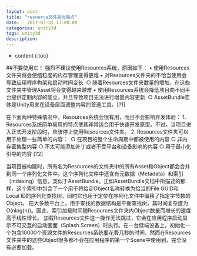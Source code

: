 ```yaml
---
layout: post
title: "resource文件夹优缺点"
date:   2017-03-31 17:00:00
categories: unity3d
tags: unity3d
description:
---
```


* content
{:toc}

##不要使用它！
强烈不建议使用Resources系统，原因如下：
	• 使用Resources文件夹将会使细粒度的内存管理变得更难
	• 对Resources文件夹的不恰当使用会导致应用程序构架和启动时间变长 
		○ 随着Resources文件夹数量的增加，在这些文件夹中管理Asset将会变得越来越难
	• 使用Resources系统会降低项目向不同平台提供定制内容的能立，并且导致项目无法进行增量内容更新 
		○ AssetBundle变体是Unity用来在设备层面调整内容的首选工具。[?1]




在下面两种特殊情况中，Resources系统会很有用，而且不会影响开发体验：
	1. Resources系统简单易用的特点使其非常适合用于快速开发原型。不过，当项目进入正式开发阶段时，应该停止使用Resources文件夹。
	2. Resources文件夹可以用于处理一些简单的内容： 
		○ 在项目的整个生命周期中都被使用的内容
		○ 非内存密集型内容
		○ 不太可能添加补丁或者不受平台和设备影响的内容
		○ 用于最小化引导的内容 [?2]


当项目被构建时，所有名为Resources的文件夹中的所有Asset和Object都会合并到同一个序列化文件中。这个序列化文件中还含有元数据（Metadata）和索引（Indexing）信息，类似于AssetBundle。正如AssetBundle文档中所描述的那样，这个索引中包含了一个用于将给定Object名称转换为恰当的File GUID和Local ID的序列化查找树，同时它也用于定位在序列化文件中偏移了指定字节数的Object。
在大多数平台上，用于查找的数据结构是平衡查找树，其时间复杂度为O(nlog(n))。因此，索引加载时间随Resources文件夹内Object数量而增长的速度高于线性增长。
加载Resources文件这一操作无法跳过，它会在应用程序启动显示不可交互的启动画面（Splash Screen）时执行。在一台低端设备上，初始化一个包含10000个资源文件的Resources系统要花费几秒的时间，然而在Resources文件夹中的这些Object很多都不会在应用程序的第一个Scene中使用到，完全没有必要加载。
